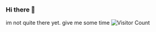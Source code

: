 ### Hi there 👋
im not quite there yet.
give me some time
![Visitor Count](https://profile-counter.glitch.me/viny1ic/count.svg)
